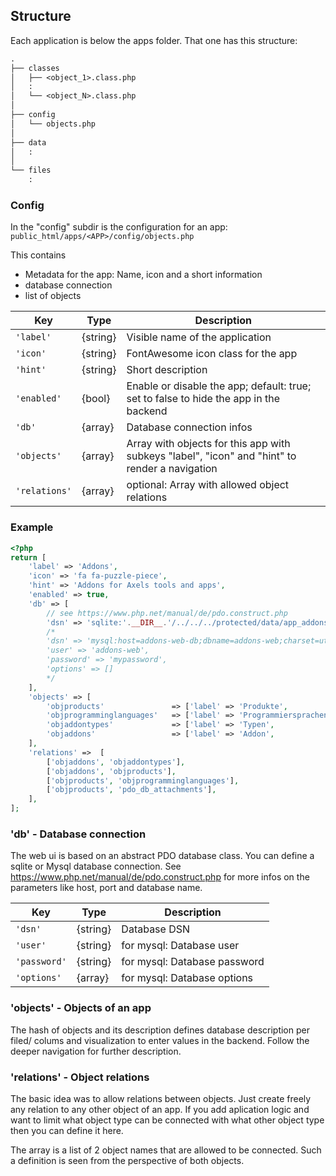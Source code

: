## Structure

Each application is below the apps folder.
That one has this structure:

```txt
.
├── classes
│   ├── <object_1>.class.php
│   :
│   └── <object_N>.class.php
│
├── config
│   └── objects.php
│
├── data
│   :
│
└── files
    :
```

### Config

In the "config" subdir is the configuration for an app:
`public_html/apps/<APP>/config/objects.php`

This contains

* Metadata for the app: Name, icon and a short information
* database connection
* list of objects

| Key           | Type        | Description
|--             |--           |-- 
| `'label'`     | {string}    | Visible name of the application
| `'icon'`      | {string}    | FontAwesome icon class for the app
| `'hint'`      | {string}    | Short description
| `'enabled'`   | {bool}      | Enable or disable the app; default: true; set to false to hide the app in the backend
| `'db'`        | {array}     | Database connection infos
| `'objects'`   | {array}     | Array with objects for this app with subkeys "label", "icon" and "hint" to render a navigation
| `'relations'` | {array}     | optional: Array with allowed object relations


### Example

```php
<?php
return [
    'label' => 'Addons',
    'icon' => 'fa fa-puzzle-piece',
    'hint' => 'Addons for Axels tools and apps',
    'enabled' => true,
    'db' => [
        // see https://www.php.net/manual/de/pdo.construct.php
        'dsn' => 'sqlite:'.__DIR__.'/../../../protected/data/app_addons.sqlite3',
        /*
        'dsn' => 'mysql:host=addons-web-db;dbname=addons-web;charset=utf8',
        'user' => 'addons-web',
        'password' => 'mypassword',
        'options' => []
        */
    ],
    'objects' => [
        'objproducts'               => ['label' => 'Produkte',              'icon' => 'fa-solid fa-box-open', 'hint' => 'Products and tools'],
        'objprogramminglanguages'   => ['label' => 'Programmiersprachen',   'icon' => 'fa-solid fa-comment',  'hint' => 'Programming languages or shells'],
        'objaddontypes'             => ['label' => 'Typen',                 'icon' => 'fa-solid fa-tag',      'hint' => 'Arten der Erweiterung'],
        'objaddons'                 => ['label' => 'Addon',                 'icon' => 'fa fa-puzzle-piece',   'hint' => ''],
    ],
    'relations' =>  [
        ['objaddons', 'objaddontypes'],
        ['objaddons', 'objproducts'],
        ['objproducts', 'objprogramminglanguages'],
        ['objproducts', 'pdo_db_attachments'],
    ],
];
```

### 'db' - Database connection

The web ui is based on an abstract PDO database class.
You can define a sqlite or Mysql database connection. See <https://www.php.net/manual/de/pdo.construct.php> for more infos on the parameters like  host, port and database name.

| Key                   | Type        | Description
|--                     |--           |-- 
| `'dsn'`               | {string}    | Database DSN
| `'user'`              | {string}    | for mysql: Database user
| `'password'`          | {string}    | for mysql: Database password
| `'options'`           | {array}     | for mysql: Database options

### 'objects' - Objects of an app

The hash of objects and its description defines database description per filed/ colums and visualization to enter values in the backend.
Follow the deeper navigation for further description.

### 'relations' - Object relations

The basic idea was to allow relations between objects. Just create freely any relation to any other object of an app.
If you add aplication logic and want to limit what object type can be connected with what other object type then you can define it here.

The array is a list of 2 object names that are allowed to be connected. Such a definition is seen from the perspective of both objects.
